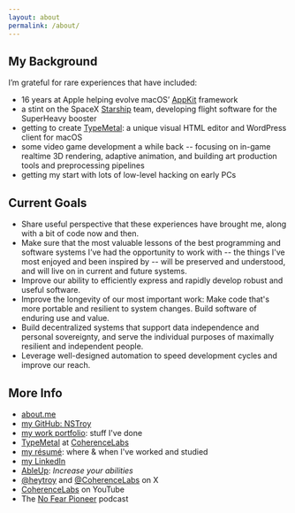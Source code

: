 ```yaml
---
layout: about
permalink: /about/
---
```


## My Background

I’m grateful for rare experiences that have included:

- 16 years at Apple helping evolve macOS’ [AppKit](https://developer.apple.com/documentation/appkit/) framework
- a stint on the SpaceX [Starship](https://www.spacex.com/vehicles/starship/) team, developing flight software for the SuperHeavy booster
- getting to create [TypeMetal](https://coherencelabs.com/typemetal/): a unique visual HTML editor and WordPress client for macOS
- some video game development a while back -- focusing on in-game realtime 3D rendering, adaptive animation, and building art production tools and preprocessing pipelines
- getting my start with lots of low-level hacking on early PCs

## Current Goals

- Share useful perspective that these experiences have brought me, along with a bit of code now and then.
- Make sure that the most valuable lessons of the best programming and software systems I’ve had the opportunity to work with -- the things I've most enjoyed and been inspired by -- will be preserved and understood, and will live on in current and future systems.
- Improve our ability to efficiently express and rapidly develop robust and useful software.
- Improve the longevity of our most important work: Make code that's more portable and resilient to system changes. Build software of enduring use and value.
- Build decentralized systems that support data independence and personal sovereignty, and serve the individual purposes of maximally resilient and independent people.
- Leverage well-designed automation to speed development cycles and improve our reach.

## More Info

- [about.me](https://about.me/troystephens)
- [my GitHub: NSTroy](https://github.com/NSTroy)
- [my work portfolio](/portfolio/): stuff I've done
- [TypeMetal](https://coherencelabs.com/typemetal/) at [CoherenceLabs](https://coherencelabs.com)
- [my résumé](/resume/): where & when I've worked and studied
- [my LinkedIn](https://www.linkedin.com/in/troystephens/)
- [AbleUp](https://ableup.net): *Increase your abilities*
- [@heytroy](https://x.com/@heytroy) and [@CoherenceLabs](https://x.com/CoherenceLabs) on X
- [CoherenceLabs](https://www.youtube.com/@CoherenceLabs) on YouTube
- The [No Fear Pioneer](https://podcasts.apple.com/us/podcast/the-no-fear-pioneer/id589040247) podcast
